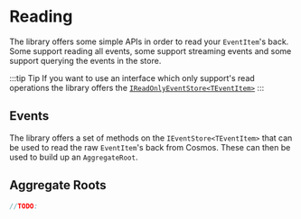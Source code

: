 # Reading

The library offers some simple APIs in order to read your `EventItem`'s back. Some support reading all events, some support streaming events and some support querying the events in the store.

:::tip Tip
If you want to use an interface which only support's read operations the library offers the [`IReadOnlyEventStore<TEventItem>`](https://github.com/IEvangelist/azure-cosmos-dotnet-repository/blob/main/src/Microsoft.Azure.CosmosEventSourcing/Stores/IReadOnlyEventStore.cs)
:::

## Events

The library offers a set of methods on the `IEventStore<TEventItem>` that can be used to read the raw `EventItem`'s back from Cosmos. These can then be used to build up an `AggregateRoot`.

## Aggregate Roots

```csharp
//TODO:
```